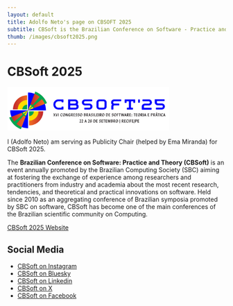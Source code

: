 ```yaml
---
layout: default
title: Adolfo Neto's page on CBSOFT 2025
subtitle: CBSoft is the Brazilian Conference on Software - Practice and Theory 
thumb: /images/cbsoft2025.png
---
```


# CBSoft 2025

<img src="/images/cbsoft2025.png" alt="CBSoft 2025 logo" height="100">

I (Adolfo Neto) am serving as Publicity Chair (helped by Ema Miranda) for CBSoft 2025.


The **Brazilian Conference on Software: Practice and Theory (CBSoft)** is an event annually promoted by the Brazilian Computing Society (SBC) aiming at fostering the exchange of experience among researchers and practitioners from industry and academia about the most recent research, tendencies, and theoretical and practical innovations on software. Held since 2010 as an aggregating conference of Brazilian symposia promoted by SBC on software, CBSoft has become one of the main conferences of the Brazilian scientific community on Computing.



[CBSoft 2025 Website](https://bit.ly/4kcKsVY)

## Social Media


- [CBSoft on Instagram](https://bit.ly/4iY69rS)
- [CBSoft on Bluesky](https://bit.ly/3GPyraV)
- [CBSoft on Linkedin](https://bit.ly/4ddR1ph)
- [CBSoft on X](https://bit.ly/4kAhwYz)
- [CBSoft on Facebook](https://bit.ly/4iY6CKE)

